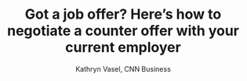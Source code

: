 ---
title: Got a job offer? Here’s how to negotiate a counter offer with your current employer
publication: CNN
article_url: https://www.cnn.com/2019/07/25/success/job-offer-leverage/index.html
author: 'Kathryn Vasel, CNN Business'
publication_date: 07-25-2019
---